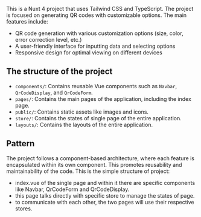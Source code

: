This is a Nuxt 4 project that uses Tailwind CSS and TypeScript. The project is focused on generating QR codes with customizable options. The main features include:
- QR code generation with various customization options (size, color, error correction level, etc.)
- A user-friendly interface for inputting data and selecting options
- Responsive design for optimal viewing on different devices

## The structure of the project
- `components/`: Contains reusable Vue components such as `Navbar`, `QrCodeDisplay`, and `QrCodeForm`. 
- `pages/`: Contains the main pages of the application, including the index page.
- `public/`: Contains static assets like images and icons. 
- `store/`: Contains the states of single page of the entire application.
- `layouts/`: Contains the layouts of the entire application.

## Pattern
The project follows a component-based architecture, where each feature is encapsulated within its own component. This promotes reusability and maintainability of the code.
This is the simple structure of project:
- index.vue of the single page and within it there are specific components like Navbar, QrCodeForm and QrCodeDisplay.
- this page talks directly with specific store to manage the states of page.
- to communicate with each other, the two pages will use their respective stores.